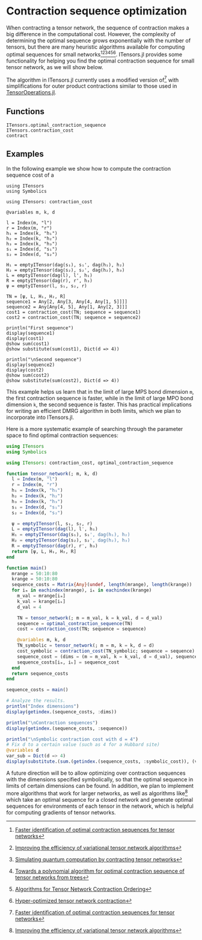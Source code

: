 # Contraction sequence optimization

When contracting a tensor network, the sequence of contraction makes a big difference in the computational cost. However, the complexity of determining the optimal sequence grows exponentially with the number of tensors, but there are many heuristic algorithms available for computing optimal sequences for small networks[^1][^2][^3][^4][^5][^6]. ITensors.jl provides some functionality for helping you find the optimal contraction sequence for small tensor network, as we will show below.

The algorithm in ITensors.jl currently uses a modified version of[^1] with simplifications for outer product contractions similar to those used in [TensorOperations.jl](https://github.com/Jutho/TensorOperations.jl).

[^1]: [Faster identification of optimal contraction sequences for tensor networks](https://arxiv.org/abs/1304.6112)
[^2]: [Improving the efficiency of variational tensor network algorithms](https://arxiv.org/abs/1310.8023)
[^3]: [Simulating quantum computation by contracting tensor networks](https://arxiv.org/abs/quant-ph/0511069)
[^4]: [Towards a polynomial algorithm for optimal contraction sequence of tensor networks from trees](https://journals.aps.org/pre/abstract/10.1103/PhysRevE.100.043309)
[^5]: [Algorithms for Tensor Network Contraction Ordering](https://arxiv.org/abs/2001.08063)
[^6]: [Hyper-optimized tensor network contraction](https://arxiv.org/abs/2002.01935)

## Functions

```@docs
ITensors.optimal_contraction_sequence
ITensors.contraction_cost
contract
```

## Examples

In the following example we show how to compute the contraction sequence cost of a
```@julia
using ITensors
using Symbolics

using ITensors: contraction_cost

@variables m, k, d

l = Index(m, "l")
r = Index(m, "r")
h₁ = Index(k, "h₁")
h₂ = Index(k, "h₂")
h₃ = Index(k, "h₃")
s₁ = Index(d, "s₁")
s₂ = Index(d, "s₂")

H₁ = emptyITensor(dag(s₁), s₁', dag(h₁), h₂)
H₂ = emptyITensor(dag(s₂), s₂', dag(h₂), h₃)
L = emptyITensor(dag(l), l', h₁)
R = emptyITensor(dag(r), r', h₃)
ψ = emptyITensor(l, s₁, s₂, r)

TN = [ψ, L, H₁, H₂, R]
sequence1 = Any[2, Any[3, Any[4, Any[1, 5]]]]
sequence2 = Any[Any[4, 5], Any[1, Any[2, 3]]]
cost1 = contraction_cost(TN; sequence = sequence1)
cost2 = contraction_cost(TN; sequence = sequence2)

println("First sequence")
display(sequence1)
display(cost1)
@show sum(cost1)
@show substitute(sum(cost1), Dict(d => 4))

println("\nSecond sequence")
display(sequence2)
display(cost2)
@show sum(cost2)
@show substitute(sum(cost2), Dict(d => 4))
```
This example helps us learn that in the limit of large MPS bond dimension `m`, the first contraction sequence is faster, while in the limit of large MPO bond dimension `k`, the second sequence is faster. This has practical implications for writing an efficient DMRG algorithm in both limits, which we plan to incorporate into ITensors.jl.

Here is a more systematic example of searching through the parameter space to find optimal contraction sequences:
```julia
using ITensors
using Symbolics

using ITensors: contraction_cost, optimal_contraction_sequence

function tensor_network(; m, k, d)
  l = Index(m, "l")
  r = Index(m, "r")
  h₁ = Index(k, "h₁")
  h₂ = Index(k, "h₂")
  h₃ = Index(k, "h₃")
  s₁ = Index(d, "s₁")
  s₂ = Index(d, "s₂")

  ψ = emptyITensor(l, s₁, s₂, r)
  L = emptyITensor(dag(l), l', h₁)
  H₁ = emptyITensor(dag(s₁), s₁', dag(h₁), h₂)
  H₂ = emptyITensor(dag(s₂), s₂', dag(h₂), h₃)
  R = emptyITensor(dag(r), r', h₃)
  return [ψ, L, H₁, H₂, R]
end

function main()
  mrange = 50:10:80
  krange = 50:10:80
  sequence_costs = Matrix{Any}(undef, length(mrange), length(krange))
  for iₘ in eachindex(mrange), iₖ in eachindex(krange)
    m_val = mrange[iₘ]
    k_val = krange[iₖ]
    d_val = 4

    TN = tensor_network(; m = m_val, k = k_val, d = d_val)
    sequence = optimal_contraction_sequence(TN)
    cost = contraction_cost(TN; sequence = sequence)

    @variables m, k, d
    TN_symbolic = tensor_network(; m = m, k = k, d = d)
    cost_symbolic = contraction_cost(TN_symbolic; sequence = sequence)
    sequence_cost = (dims = (m = m_val, k = k_val, d = d_val), sequence = sequence, cost = cost, symbolic_cost = cost_symbolic)
    sequence_costs[iₘ, iₖ] = sequence_cost
  end
  return sequence_costs
end

sequence_costs = main()

# Analyze the results.
println("Index dimensions")
display(getindex.(sequence_costs, :dims))

println("\nContraction sequences")
display(getindex.(sequence_costs, :sequence))

println("\nSymbolic contraction cost with d = 4")
# Fix d to a certain value (such as 4 for a Hubbard site)
@variables d
var_sub = Dict(d => 4)
display(substitute.(sum.(getindex.(sequence_costs, :symbolic_cost)), (var_sub,)))
```

A future direction will be to allow optimizing over contraction sequences with the dimensions specified symbolically, so that the optimal sequence in limits of certain dimensions can be found. In addition, we plan to implement more algorithms that work for larger networks, as well as algorithms like[^2] which take an optimal sequence for a closed network and generate optimal sequences for environments of each tensor in the network, which is helpful for computing gradients of tensor networks.

